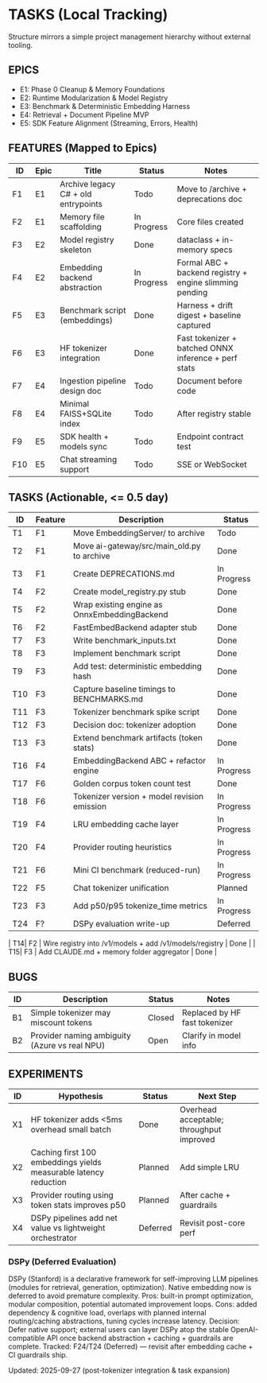 # TASKS (Local Tracking)
Structure mirrors a simple project management hierarchy without external tooling.

## EPICS
- E1: Phase 0 Cleanup & Memory Foundations
- E2: Runtime Modularization & Model Registry
- E3: Benchmark & Deterministic Embedding Harness
- E4: Retrieval + Document Pipeline MVP
- E5: SDK Feature Alignment (Streaming, Errors, Health)

## FEATURES (Mapped to Epics)
| ID | Epic | Title | Status | Notes |
|----|------|-------|--------|-------|
| F1 | E1 | Archive legacy C# + old entrypoints | Todo | Move to /archive + deprecations doc |
| F2 | E1 | Memory file scaffolding | In Progress | Core files created |
| F3 | E2 | Model registry skeleton | Done | dataclass + in-memory specs |
| F4 | E2 | Embedding backend abstraction | In Progress | Formal ABC + backend registry + engine slimming pending |
| F5 | E3 | Benchmark script (embeddings) | Done | Harness + drift digest + baseline captured |
| F6 | E3 | HF tokenizer integration | Done | Fast tokenizer + batched ONNX inference + perf stats |
| F7 | E4 | Ingestion pipeline design doc | Todo | Document before code |
| F8 | E4 | Minimal FAISS+SQLite index | Todo | After registry stable |
| F9 | E5 | SDK health + models sync | Todo | Endpoint contract test |
| F10| E5 | Chat streaming support | Todo | SSE or WebSocket |

## TASKS (Actionable, <= 0.5 day)
| ID | Feature | Description | Status |
|----|---------|-------------|--------|
| T1 | F1 | Move EmbeddingServer/ to archive | Todo |
| T2 | F1 | Move ai-gateway/src/main_old.py to archive | Done |
| T3 | F1 | Create DEPRECATIONS.md | In Progress |
| T4 | F2 | Create model_registry.py stub | Done |
| T5 | F2 | Wrap existing engine as OnnxEmbeddingBackend | Done |
| T6 | F2 | FastEmbedBackend adapter stub | Done |
| T7 | F3 | Write benchmark_inputs.txt | Done |
| T8 | F3 | Implement benchmark script | Done | Multi-batch + percentiles + digest |
| T9 | F3 | Add test: deterministic embedding hash | Done |
| T10| F3 | Capture baseline timings to BENCHMARKS.md | Done | 2025-09-27 baseline recorded |
| T11| F3 | Tokenizer benchmark spike script | Done | Artifact 20250927_tokenizers.json |
| T12| F3 | Decision doc: tokenizer adoption | Done | DECISIONS/TOKENIZER_DECISION.md |
| T13| F3 | Extend benchmark artifacts (token stats) | Done | tokenize_time_ms, tokens_per_sec added |
| T16| F4 | EmbeddingBackend ABC + refactor engine | In Progress | Abstraction + ONNX backend migrated; engine slimming next |
| T17| F6 | Golden corpus token count test | Done | Strict guardrail (0 drift) added tests/test_golden_token_counts.py |
| T18| F6 | Tokenizer version + model revision emission | In Progress | tokenizer_version emitted; revision pending |
| T19| F4 | LRU embedding cache layer | In Progress | Implemented in OnnxEmbeddingBackend (cache_size param) |
| T20| F4 | Provider routing heuristics | In Progress | Added test_provider_routing.py asserting batch-size heuristic |
| T21| F6 | Mini CI benchmark (reduced-run) | In Progress | Added tests/test_mini_perf_guardrails.py (digest baseline, perf thresholds, cache ratio); provider routing check pending |
| T22| F5 | Chat tokenizer unification | Planned | Reuse HF tokenizer provider |
| T23| F3 | Add p50/p95 tokenize_time metrics | In Progress | Per-text token percentiles added (p50/p95); tokenize_time aggregation pending |
| T24| F? | DSPy evaluation write-up | Deferred | See DSPy note |

| T14| F2 | Wire registry into /v1/models + add /v1/models/registry | Done |
| T15| F3 | Add CLAUDE.md + memory folder aggregator | Done |

## BUGS
| ID | Description | Status | Notes |
|----|-------------|--------|-------|
| B1 | Simple tokenizer may miscount tokens | Closed | Replaced by HF fast tokenizer |
| B2 | Provider naming ambiguity (Azure vs real NPU) | Open | Clarify in model info |

## EXPERIMENTS
| ID | Hypothesis | Status | Next Step |
|----|------------|--------|----------|
| X1 | HF tokenizer adds <5ms overhead small batch | Done | Overhead acceptable; throughput improved |
| X2 | Caching first 100 embeddings yields measurable latency reduction | Planned | Add simple LRU |
| X3 | Provider routing using token stats improves p50 | Planned | After cache + guardrails |
| X4 | DSPy pipelines add net value vs lightweight orchestrator | Deferred | Revisit post-core perf |

### DSPy (Deferred Evaluation)
DSPy (Stanford) is a declarative framework for self-improving LLM pipelines (modules for retrieval, generation, optimization). Native embedding now is deferred to avoid premature complexity.
Pros: built-in prompt optimization, modular composition, potential automated improvement loops.
Cons: added dependency & cognitive load, overlaps with planned internal routing/caching abstractions, tuning cycles increase latency.
Decision: Defer native support; external users can layer DSPy atop the stable OpenAI-compatible API once backend abstraction + caching + guardrails are complete.
Tracked: F24/T24 (Deferred) — revisit after embedding cache + CI guardrails ship.

Updated: 2025-09-27 (post-tokenizer integration & task expansion)
